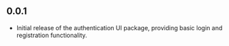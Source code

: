 ## 0.0.1

* Initial release of the authentication UI package, providing basic login and registration functionality.
